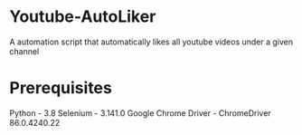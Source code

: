# Youtube-AutoLiker
A automation script that automatically likes all youtube videos under a given channel

# Prerequisites
Python - 3.8
Selenium - 3.141.0
Google Chrome Driver - ChromeDriver 86.0.4240.22

